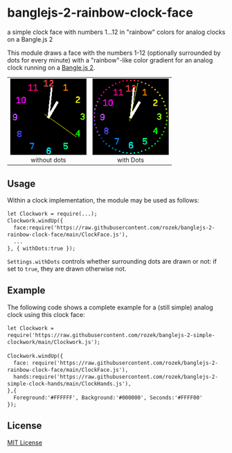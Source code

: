 # banglejs-2-rainbow-clock-face #

a simple clock face with numbers 1...12 in "rainbow" colors for analog clocks on a Bangle.js 2

This module draws a face with the numbers 1-12 (optionally surrounded by dots for every minute) with a "rainbow"-like color gradient for an analog clock running on a [Bangle.js 2](https://www.espruino.com/Bangle.js2).

<table>
 <tr valign="top">
   <td align="center"><img src="Demo.png"><br>without dots</td>
   <td align="center"><img src="Demo-with-Dots.png"><br>with Dots</td>
 </tr>
</table>

## Usage ##

Within a clock implementation, the module may be used as follows:

```
let Clockwork = require(...);
Clockwork.windUp({
  face:require('https://raw.githubusercontent.com/rozek/banglejs-2-rainbow-clock-face/main/ClockFace.js'),
  ...
}, { withDots:true });
```

`Settings.withDots` controls whether surrounding dots are drawn or not: if set to `true`, they are drawn otherwise not.

## Example ##

The following code shows a complete example for a (still simple) analog clock using this clock face:

```
let Clockwork = require('https://raw.githubusercontent.com/rozek/banglejs-2-simple-clockwork/main/Clockwork.js');

Clockwork.windUp({
  face: require('https://raw.githubusercontent.com/rozek/banglejs-2-rainbow-clock-face/main/ClockFace.js'),
  hands:require('https://raw.githubusercontent.com/rozek/banglejs-2-simple-clock-hands/main/ClockHands.js'),
},{
  Foreground:'#FFFFFF', Background:'#000000', Seconds:'#FFFF00'
});
```

## License ##

[MIT License](LICENSE.md)
